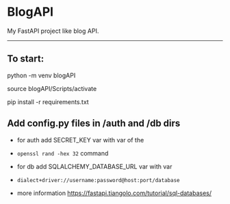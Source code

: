 # BlogAPI
My FastAPI project like blog API.


***

## To start:
python -m venv blogAPI

source blogAPI/Scripts/activate

pip install -r requirements.txt

## Add config.py files in /auth and /db dirs

- for auth add SECRET_KEY var with var of the
- `openssl rand -hex 32` command


- for db add SQLALCHEMY_DATABASE_URL var with var
- `dialect+driver://username:password@host:port/database
`
- more information https://fastapi.tiangolo.com/tutorial/sql-databases/